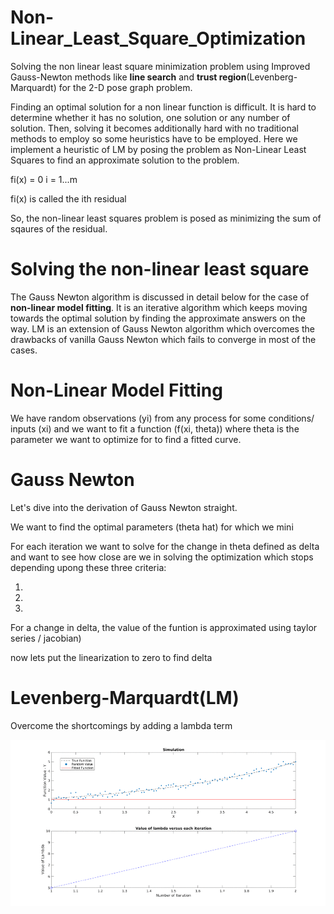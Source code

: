 # Non-Linear_Least_Square_Optimization

Solving the non linear least square minimization problem using Improved Gauss-Newton methods like **line search** and **trust region**(Levenberg-Marquardt) for the 2-D pose graph problem.

Finding an optimal solution for a non linear function is difficult. It is hard to determine whether it has no solution, one solution or any number of solution. Then, solving it becomes additionally hard with no traditional methods to employ so some heuristics have to be employed. Here we implement a heuristic of LM by posing the problem as Non-Linear Least Squares to find an approximate solution to the problem.

fi(x) = 0 i = 1...m

fi(x) is called the ith residual

So, the non-linear least squares problem is posed as minimizing the sum of sqaures of the residual.

# Solving the non-linear least square
The Gauss Newton algorithm is discussed in detail below for the case of **non-linear model fitting**. It is an iterative algorithm which keeps moving towards the optimal solution by finding the approximate answers on the way. LM is an extension of Gauss Newton algorithm which overcomes the drawbacks of vanilla Gauss Newton which fails to converge in most of the cases.

# Non-Linear Model Fitting
We have random observations (yi) from any process for some conditions/ inputs (xi) and we want to fit a function (f(xi, theta))
where theta is the parameter we want to optimize for to find a fitted curve.

# Gauss Newton
Let's dive into the derivation of Gauss Newton straight.

We want to find the optimal parameters (theta hat) for which we mini

For each iteration we want to solve for the change in theta defined as delta and want to see how close are we in solving the optimization which stops depending upong these three criteria:

1. 
2. 
3.

For a change in delta, the value of the funtion is approximated using taylor series
/
jacobian)

now lets put the linearization to zero to find delta



# Levenberg-Marquardt(LM)

Overcome the shortcomings by adding a lambda term

![](fitted_exp_function.gif)

 
